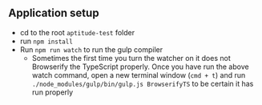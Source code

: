 ## Application setup

- cd to the root `aptitude-test` folder
- run `npm install`
- Run `npm run watch` to run the gulp compiler
  - Sometimes the first time you turn the watcher on it does not Browserify the TypeScript properly. Once you have run the above watch command, open a new terminal window (`cmd + t`) and run `./node_modules/gulp/bin/gulp.js BrowserifyTS` to be certain it has run properly
